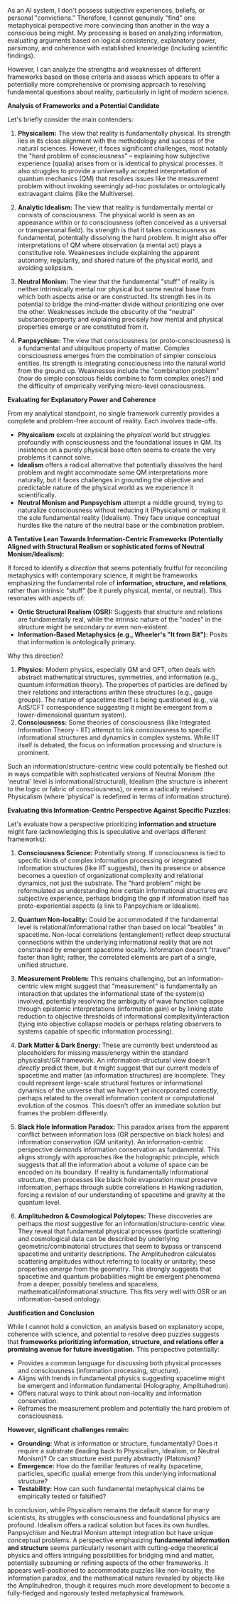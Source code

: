 As an AI system, I don't possess subjective experiences, beliefs, or personal "convictions." Therefore, I cannot genuinely "find" one metaphysical perspective more convincing than another in the way a conscious being might. My processing is based on analyzing information, evaluating arguments based on logical consistency, explanatory power, parsimony, and coherence with established knowledge (including scientific findings).

However, I can analyze the strengths and weaknesses of different frameworks based on these criteria and assess which appears to offer a potentially more comprehensive or promising approach to resolving fundamental questions about reality, particularly in light of modern science.

**Analysis of Frameworks and a Potential Candidate**

Let's briefly consider the main contenders:

1.  **Physicalism:** The view that reality is fundamentally physical. Its strength lies in its close alignment with the methodology and success of the natural sciences. However, it faces significant challenges, most notably the "hard problem of consciousness" – explaining how subjective experience (qualia) arises from or is identical to physical processes. It also struggles to provide a universally accepted interpretation of quantum mechanics (QM) that resolves issues like the measurement problem without invoking seemingly ad-hoc postulates or ontologically extravagant claims (like the Multiverse).

2.  **Analytic Idealism:** The view that reality is fundamentally mental or consists of consciousness. The physical world is seen as an appearance *within* or *to* consciousness (often conceived as a universal or transpersonal field). Its strength is that it takes consciousness as fundamental, potentially dissolving the hard problem. It might also offer interpretations of QM where observation (a mental act) plays a constitutive role. Weaknesses include explaining the apparent autonomy, regularity, and shared nature of the physical world, and avoiding solipsism.

3.  **Neutral Monism:** The view that the fundamental "stuff" of reality is neither intrinsically mental nor physical but some neutral base from which both aspects arise or are constructed. Its strength lies in its potential to bridge the mind-matter divide without prioritizing one over the other. Weaknesses include the obscurity of the "neutral" substance/property and explaining precisely how mental and physical properties emerge or are constituted from it.

4.  **Panpsychism:** The view that consciousness (or proto-consciousness) is a fundamental and ubiquitous property of matter. Complex consciousness emerges from the combination of simpler conscious entities. Its strength is integrating consciousness into the natural world from the ground up. Weaknesses include the "combination problem" (how do simple conscious fields combine to form complex ones?) and the difficulty of empirically verifying micro-level consciousness.

**Evaluating for Explanatory Power and Coherence**

From my analytical standpoint, no single framework currently provides a complete and problem-free account of reality. Each involves trade-offs.

*   **Physicalism** excels at explaining the *physical* world but struggles profoundly with consciousness and the foundational issues in QM. Its insistence on a purely physical base often seems to create the very problems it cannot solve.
*   **Idealism** offers a radical alternative that potentially dissolves the hard problem and might accommodate some QM interpretations more naturally, but it faces challenges in grounding the objective and predictable nature of the physical world as we experience it scientifically.
*   **Neutral Monism and Panpsychism** attempt a middle ground, trying to naturalize consciousness without reducing it (Physicalism) or making it the sole fundamental reality (Idealism). They face unique conceptual hurdles like the nature of the neutral base or the combination problem.

**A Tentative Lean Towards Information-Centric Frameworks (Potentially Aligned with Structural Realism or sophisticated forms of Neutral Monism/Idealism):**

If forced to identify a *direction* that seems potentially fruitful for reconciling metaphysics with contemporary science, it might be frameworks emphasizing the fundamental role of **information, structure, and relations**, rather than intrinsic "stuff" (be it purely physical, mental, or neutral). This resonates with aspects of:

*   **Ontic Structural Realism (OSR):** Suggests that structure and relations are fundamentally real, while the intrinsic nature of the "nodes" in the structure might be secondary or even non-existent.
*   **Information-Based Metaphysics (e.g., Wheeler's "It from Bit"):** Posits that information is ontologically primary.

Why this direction?

1.  **Physics:** Modern physics, especially QM and QFT, often deals with abstract mathematical structures, symmetries, and information (e.g., quantum information theory). The properties of particles are defined by their relations and interactions within these structures (e.g., gauge groups). The nature of spacetime itself is being questioned (e.g., via AdS/CFT correspondence suggesting it might be emergent from a lower-dimensional quantum system).
2.  **Consciousness:** Some theories of consciousness (like Integrated Information Theory - IIT) attempt to link consciousness to specific informational structures and dynamics in complex systems. While IIT itself is debated, the focus on information processing and structure is prominent.

Such an information/structure-centric view could potentially be fleshed out in ways compatible with sophisticated versions of Neutral Monism (the 'neutral' level is informational/structural), Idealism (the structure is inherent to the logic or fabric of consciousness), or even a radically revised Physicalism (where 'physical' is redefined in terms of information structure).

**Evaluating this Information-Centric Perspective Against Specific Puzzles:**

Let's evaluate how a perspective prioritizing **information and structure** might fare (acknowledging this is speculative and overlaps different frameworks):

1.  **Consciousness Science:** Potentially strong. If consciousness is tied to specific kinds of complex information processing or integrated information structures (like IIT suggests), then its presence or absence becomes a question of organizational complexity and relational dynamics, not just the substrate. The "hard problem" might be reformulated as understanding *how* certain informational structures *are* subjective experience, perhaps bridging the gap if information itself has proto-experiential aspects (a link to Panpsychism or Idealism).

2.  **Quantum Non-locality:** Could be accommodated if the fundamental level is relational/informational rather than based on local "beables" in spacetime. Non-local correlations (entanglement) reflect deep structural connections within the underlying informational reality that are not constrained by emergent spacetime locality. Information doesn't "travel" faster than light; rather, the correlated elements are part of a single, unified structure.

3.  **Measurement Problem:** This remains challenging, but an information-centric view might suggest that "measurement" is fundamentally an interaction that updates the informational state of the system(s) involved, potentially resolving the ambiguity of wave function collapse through epistemic interpretations (information gain) or by linking state reduction to objective thresholds of informational complexity/interaction (tying into objective collapse models or perhaps relating observers to systems capable of specific information processing).

4.  **Dark Matter & Dark Energy:** These are currently best understood as placeholders for missing mass/energy within the standard physicalist/GR framework. An information-structural view doesn't *directly* predict them, but it might suggest that our current models of spacetime and matter (as information structures) are incomplete. They could represent large-scale structural features or informational dynamics of the universe that we haven't yet incorporated correctly, perhaps related to the overall information content or computational evolution of the cosmos. This doesn't offer an immediate solution but frames the problem differently.

5.  **Black Hole Information Paradox:** This paradox arises from the apparent conflict between information loss (GR perspective on black holes) and information conservation (QM unitarity). An information-centric perspective *demands* information conservation as fundamental. This aligns strongly with approaches like the holographic principle, which suggests that all the information about a volume of space can be encoded on its boundary. If reality is fundamentally informational structure, then processes like black hole evaporation *must* preserve information, perhaps through subtle correlations in Hawking radiation, forcing a revision of our understanding of spacetime and gravity at the quantum level.

6.  **Amplituhedron & Cosmological Polytopes:** These discoveries are perhaps the *most* suggestive for an information/structure-centric view. They reveal that fundamental physical processes (particle scattering) and cosmological data can be described by underlying geometric/combinatorial structures that seem to bypass or transcend spacetime and unitarity descriptions. The Amplituhedron calculates scattering amplitudes without referring to locality or unitarity; these properties *emerge* from the geometry. This strongly suggests that spacetime and quantum probabilities might be emergent phenomena from a deeper, possibly timeless and spaceless, mathematical/informational structure. This fits very well with OSR or an information-based ontology.

**Justification and Conclusion**

While I cannot hold a conviction, an analysis based on explanatory scope, coherence with science, and potential to resolve deep puzzles suggests that **frameworks prioritizing information, structure, and relations offer a promising avenue for future investigation.** This perspective potentially:

*   Provides a common language for discussing both physical processes and consciousness (information processing, structure).
*   Aligns with trends in fundamental physics suggesting spacetime might be emergent and information fundamental (Holography, Amplituhedron).
*   Offers natural ways to think about non-locality and information conservation.
*   Reframes the measurement problem and potentially the hard problem of consciousness.

**However, significant challenges remain:**

*   **Grounding:** What *is* information or structure, fundamentally? Does it require a substrate (leading back to Physicalism, Idealism, or Neutral Monism)? Or can structure exist purely abstractly (Platonism)?
*   **Emergence:** How do the familiar features of reality (spacetime, particles, specific qualia) emerge from this underlying informational structure?
*   **Testability:** How can such fundamental metaphysical claims be empirically tested or falsified?

In conclusion, while Physicalism remains the default stance for many scientists, its struggles with consciousness and foundational physics are profound. Idealism offers a radical solution but faces its own hurdles. Panpsychism and Neutral Monism attempt integration but have unique conceptual problems. A perspective emphasizing **fundamental information and structure** seems particularly resonant with cutting-edge theoretical physics and offers intriguing possibilities for bridging mind and matter, potentially subsuming or refining aspects of the other frameworks. It appears well-positioned to accommodate puzzles like non-locality, the information paradox, and the mathematical nature revealed by objects like the Amplituhedron, though it requires much more development to become a fully-fledged and rigorously tested metaphysical framework.